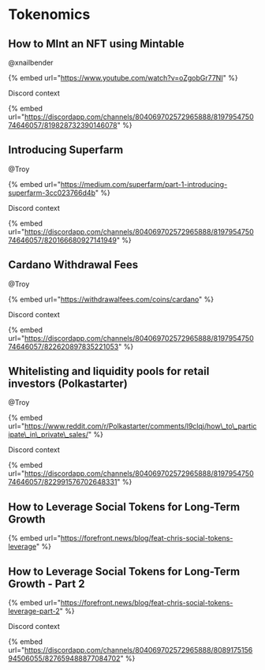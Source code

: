 # Tokenomics

## How to MInt an NFT using Mintable

@xnailbender

{% embed url="https://www.youtube.com/watch?v=oZgobGr77NI" %}

Discord context

{% embed url="https://discordapp.com/channels/804069702572965888/819795475074646057/819828732390146078" %}



## Introducing Superfarm

@Troy

{% embed url="https://medium.com/superfarm/part-1-introducing-superfarm-3cc023766d4b" %}

Discord context

{% embed url="https://discordapp.com/channels/804069702572965888/819795475074646057/820166680927141949" %}

## Cardano Withdrawal Fees

@Troy

{% embed url="https://withdrawalfees.com/coins/cardano" %}

Discord context

{% embed url="https://discordapp.com/channels/804069702572965888/819795475074646057/822620897835221053" %}

## Whitelisting and liquidity pools for retail investors \(Polkastarter\)

@Troy

{% embed url="https://www.reddit.com/r/Polkastarter/comments/l9clqj/how\_to\_participate\_in\_private\_sales/" %}

Discord context

{% embed url="https://discordapp.com/channels/804069702572965888/819795475074646057/822991576702648331" %}

## How to Leverage Social Tokens for Long-Term Growth

{% embed url="https://forefront.news/blog/feat-chris-social-tokens-leverage" %}



## How to Leverage Social Tokens for Long-Term Growth - Part 2

{% embed url="https://forefront.news/blog/feat-chris-social-tokens-leverage-part-2" %}

Discord context

{% embed url="https://discordapp.com/channels/804069702572965888/808917515694506055/827659488877084702" %}



